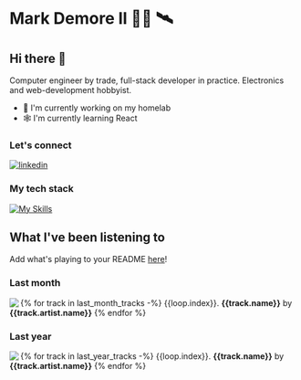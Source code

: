 # Mark Demore II 👨‍💻 🛰️

## Hi there 👋

Computer engineer by trade, full-stack developer in practice. Electronics and web-development hobbyist.

- :floppy_disk: I'm currently working on my homelab
- :spider_web: I'm currently learning React

### Let's connect

[![linkedin](https://skillicons.dev/icons?i=linkedin)](https://www.linkedin.com/in/mark-demore-ii-79bb63164)

### My tech stack

[![My Skills](https://skillicons.dev/icons?i=py,js,kubernetes,docker&perline=5)](https://skillicons.dev)

## What I've been listening to

Add what's playing to your README [here](https://github.com/mdemore2/tidal-readme)!

### Last month

<img align=left src="{{last_month_img}}">

{% for track in last_month_tracks -%}
{{loop.index}}. **{{track.name}}** by **{{track.artist.name}}**
{% endfor %}


### Last year

<img align=left src="{{last_year_img}}">

{% for track in last_year_tracks -%}
{{loop.index}}. **{{track.name}}** by **{{track.artist.name}}**
{% endfor %}

<!--
**mdemore2/mdemore2** is a ✨ _special_ ✨ repository because its `README.md` (this file) appears on your GitHub profile.

Here are some ideas to get you started:

- 🔭 I’m currently working on ...
- 🌱 I’m currently learning ...
- 👯 I’m looking to collaborate on ...
- 🤔 I’m looking for help with ...
- 💬 Ask me about ...
- 📫 How to reach me: ...
- 😄 Pronouns: ...
- ⚡ Fun fact: ...
-->
